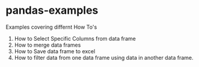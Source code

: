 # pandas-examples

Examples covering differnt How To's 
1. How to Select Specific Columns from data frame
2. How to merge data frames
3. How to Save data frame to excel
4. How to filter data from one data frame using data in another data frame. 
